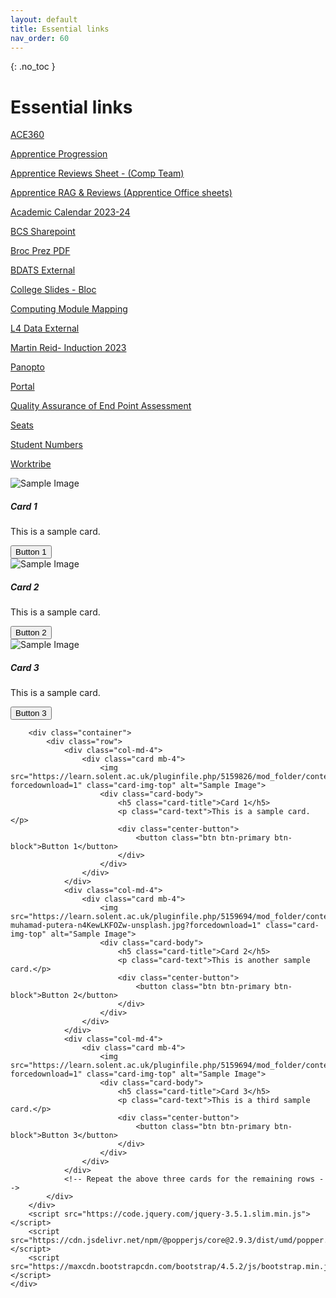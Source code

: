 ```yaml
---
layout: default
title: Essential links
nav_order: 60
---
```

{: .no_toc }

# Essential links

[ACE360](https://my.ace360.org/#/)

[Apprentice Progression](https://ssu-my.sharepoint.com/:x:/g/personal/martin_reid_solent_ac_uk/EXm7V8SaO15KuuiD_tRX4XYBEBXfXqzHOGHJwA5JNkdnPw)

[Apprentice Reviews Sheet - (Comp Team)](https://ssu.sharepoint.com/:x:/r/sites/DigitalApprenticeships/_layouts/15/Doc.aspx?sourcedoc=%7B5DFC1B1C-9F16-4F52-A50D-5BD77151A36F%7D&file=reviews_list.xlsx&action=default&mobileredirect=true)

[Apprentice RAG & Reviews (Apprentice Office sheets)](https://ssu.sharepoint.com/:x:/r/sites/Apprenticeships/Shared%20Documents/General/2023%20RAG%20Trackers/Digital%20and%20Technology/Solent%20Apprentice%20RAG%20Tracker%20Data%20Analyst%20%20DTS_.xlsx?d=w9adc572128de490a92dbedc920adc53c&csf=1&web=1&e=d4Ww98)

[Academic Calendar 2023-24](https://students.solent.ac.uk/official-documents/policy-governance-and-information/academic-calendar-2023-24.pdf)

[BCS Sharepoint](https://bcshq.sharepoint.com/sites/Apprenticeships)

[Broc Prez PDF](https://github.com/martinsolent/solent_store/raw/main/docs/Presentation_BROC_MARCH_2023_2.pdf)

[BDATS External](https://martinsolent.github.io/bdats/)

[College Slides - Bloc](https://ssu-my.sharepoint.com/:f:/g/personal/martin_reid_solent_ac_uk/EtUHEz0CW4tCpwi-j7A6ac4BPhP3yYZloAbUCcRVabJK9g?e=vOxecg)

[Computing Module Mapping](https://eur03.safelinks.protection.outlook.com/ap/x-59584e83/?url=https%3A%2F%2Fssu-my.sharepoint.com%2F%3Ax%3A%2Fg%2Fpersonal%2Fmartin_reid_solent_ac_uk%2FEaxEcLlg73tIpdEyRkUNYrYBWLkXZcCkzhkiY8SmgipWOw%3Fe%3DGbNnjV&data=05%7C01%7Cmartin.reid%40solent.ac.uk%7C6acd2ce502b54060e08f08dab05c10ff%7Cd684e4cd491a4577bf33546478d72e3c%7C0%7C0%7C638016207025941702%7CUnknown%7CTWFpbGZsb3d8eyJWIjoiMC4wLjAwMDAiLCJQIjoiV2luMzIiLCJBTiI6Ik1haWwiLCJXVCI6Mn0%3D%7C3000%7C%7C%7C&sdata=T5jHmgJGihVb%2B2x2CnmRU00gvw34u7OhNtB4phM2Cx0%3D&reserved=0)

[L4 Data External](https://martinsolent.github.io/data_level_4/)

[Martin Reid- Induction 2023](https://github.com/martinsolent/solent_store/raw/main/docs/martin_reid_23.pptx)

[Panopto](https://solent.cloud.panopto.eu/Panopto/Pages/Sessions/List.aspx#folderID=%228a1d0f7a-9e85-43ea-85c9-d841d975dac5%22)

[Portal](https://staff.solent.ac.uk/)

[Quality Assurance of End Point Assessment](https://dqbengland.org.uk/news/update-on-activities-regarding-the-external-quality-assurance-of-end-point-assessment-organisations/)

[Seats](https://solent.seats.cloud/#/)

[Student Numbers](https://eur03.safelinks.protection.outlook.com/ap/x-59584e83/?url=https%3A%2F%2Fssu-my.sharepoint.com%2F%3Ax%3A%2Fg%2Fpersonal%2Fmartin_reid_solent_ac_uk%2FETxaF89gUB5MhpylKDL8kvUBfAZ0pCB3eskY_M6AYMXitQ%3Fe%3DfvIzsf&data=05%7C01%7Cmartin.reid%40solent.ac.uk%7C6acd2ce502b54060e08f08dab05c10ff%7Cd684e4cd491a4577bf33546478d72e3c%7C0%7C0%7C638016207025941702%7CUnknown%7CTWFpbGZsb3d8eyJWIjoiMC4wLjAwMDAiLCJQIjoiV2luMzIiLCJBTiI6Ik1haWwiLCJXVCI6Mn0%3D%7C3000%7C%7C%7C&sdata=XMemyRfAePSFbQbYUbbxhXzNBN9rNklKOYTVlq7AZgM%3D&reserved=0)

[Worktribe](https://solent.worktribe.com/index.jx)

<div class="container">
    <div class="row">
        <div class="col-md-4">
            <div class="card mb-4">
                <img src="https://learn.solent.ac.uk/pluginfile.php/5159826/mod_folder/content/0/erik-lucatero-d2MSDujJl2g-unsplash.jpg?forcedownload=1" alt="Sample Image">
                <div class="card-body">
                    <h5 class="card-title">Card 1</h5>
                    <p class="card-text">This is a sample card.</p>
                    <div class="center-button">
                        <button class="btn btn-primary btn-block">Button 1</button>
                    </div>
                </div>
            </div>
        </div>
        <div class="col-md-4">
            <div class="card mb-4">
                <img src="https://learn.solent.ac.uk/pluginfile.php/5159826/mod_folder/content/0/imansyah-muhamad-putera-n4KewLKFOZw-unsplash.jpg?forcedownload=1" alt="Sample Image">
                <div class="card-body">
                    <h5 class="card-title">Card 2</h5>
                    <p class="card-text">This is a sample card.</p>
                    <div class="center-button">
                        <button class="btn btn-primary btn-block">Button 2</button>
                    </div>
                </div>
            </div>
        </div>
        <div class="col-md-4">
            <div class="card mb-4">
                <img src="https://learn.solent.ac.uk/pluginfile.php/5159826/mod_folder/content/0/unsplash_2.jpg?forcedownload=1" alt="Sample Image">
                <div class="card-body">
                    <h5 class="card-title">Card 3</h5>
                    <p class="card-text">This is a sample card.</p>
                    <div class="center-button">
                        <button class="btn btn-primary btn-block">Button 3</button>
                    </div>
                </div>
            </div>
        </div>

        <div class="container">
            <div class="row">
                <div class="col-md-4">
                    <div class="card mb-4">
                        <img src="https://learn.solent.ac.uk/pluginfile.php/5159826/mod_folder/content/0/unsplash_2.jpg?forcedownload=1" class="card-img-top" alt="Sample Image">
                        <div class="card-body">
                            <h5 class="card-title">Card 1</h5>
                            <p class="card-text">This is a sample card.</p>
                            <div class="center-button">
                                <button class="btn btn-primary btn-block">Button 1</button>
                            </div>
                        </div>
                    </div>
                </div>
                <div class="col-md-4">
                    <div class="card mb-4">
                        <img src="https://learn.solent.ac.uk/pluginfile.php/5159694/mod_folder/content/0/imansyah-muhamad-putera-n4KewLKFOZw-unsplash.jpg?forcedownload=1" class="card-img-top" alt="Sample Image">
                        <div class="card-body">
                            <h5 class="card-title">Card 2</h5>
                            <p class="card-text">This is another sample card.</p>
                            <div class="center-button">
                                <button class="btn btn-primary btn-block">Button 2</button>
                            </div>
                        </div>
                    </div>
                </div>
                <div class="col-md-4">
                    <div class="card mb-4">
                        <img src="https://learn.solent.ac.uk/pluginfile.php/5159694/mod_folder/content/0/unsplash_2.jpg?forcedownload=1" class="card-img-top" alt="Sample Image">
                        <div class="card-body">
                            <h5 class="card-title">Card 3</h5>
                            <p class="card-text">This is a third sample card.</p>
                            <div class="center-button">
                                <button class="btn btn-primary btn-block">Button 3</button>
                            </div>
                        </div>
                    </div>
                </div>
                <!-- Repeat the above three cards for the remaining rows -->
            </div>
        </div>
        <script src="https://code.jquery.com/jquery-3.5.1.slim.min.js"></script>
        <script src="https://cdn.jsdelivr.net/npm/@popperjs/core@2.9.3/dist/umd/popper.min.js"></script>
        <script src="https://maxcdn.bootstrapcdn.com/bootstrap/4.5.2/js/bootstrap.min.js"></script>
    </div>
</div>